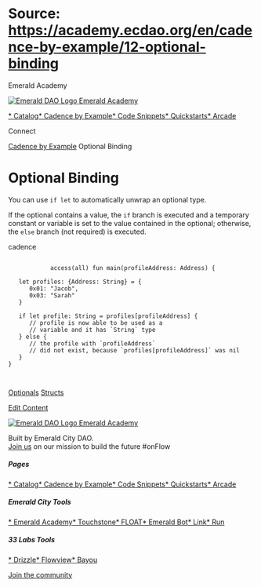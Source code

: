 # Source: https://academy.ecdao.org/en/cadence-by-example/12-optional-binding

Emerald Academy





[![Emerald DAO Logo](/ea-logo.png)
Emerald Academy](/en/)


[* Catalog](/en/catalog)[* Cadence by Example](/en/cadence-by-example)[* Code Snippets](/en/snippets)[* Quickstarts](/en/quickstarts)[* Arcade](https://arcade.ecdao.org)

Connect



[Cadence by Example](/en/cadence-by-example)
Optional Binding

# Optional Binding

You can use `if let` to automatically unwrap an optional type.

If the optional contains a value, the `if` branch is executed and a temporary constant or variable is set to the value contained in the optional; otherwise, the `else` branch (not required) is executed.

cadence

```
		
			access(all) fun main(profileAddress: Address) {

   let profiles: {Address: String} = {
      0x01: "Jacob",
      0x03: "Sarah"
   }

   if let profile: String = profiles[profileAddress] {
      // profile is now able to be used as a 
      // variable and it has `String` type
   } else {
      // the profile with `profileAddress`
      // did not exist, because `profiles[profileAddress]` was nil
   }
}
		 
	
```

[Optionals](/en/cadence-by-example/11-optionals)
[Structs](/en/cadence-by-example/13-structs)

[Edit Content](https://github.com/emerald-dao/emerald-academy-v2/tree/main/src/lib/content/cadence-by-example/en/12-optional-binding.md)



[![Emerald DAO Logo](/ea-logo.png)
Emerald Academy](/en/)

Built by Emerald City DAO.  
[Join us](https://discord.gg/emerald-city-906264258189332541) on our mission to build the future #onFlow

##### Pages

[* Catalog](/en/catalog)[* Cadence by Example](/en/cadence-by-example)[* Code Snippets](/en/snippets)[* Quickstarts](/en/quickstarts)[* Arcade](https://arcade.ecdao.org)


##### Emerald City Tools

[* Emerald Academy](https://academy.ecdao.org/)[* Touchstone](https://touchstone.city/)[* FLOAT](https://floats.city/)[* Emerald Bot](https://bot.ecdao.org/)[* Link](https://link.ecdao.org/)[* Run](https://run.ecdao.org/)


##### 33 Labs Tools

[* Drizzle](https://drizzle33.app/)[* Flowview](https://flowview.app/)[* Bayou](https://bayou33.app/)

[Join the community](https://discord.gg/emerald-city-906264258189332541)